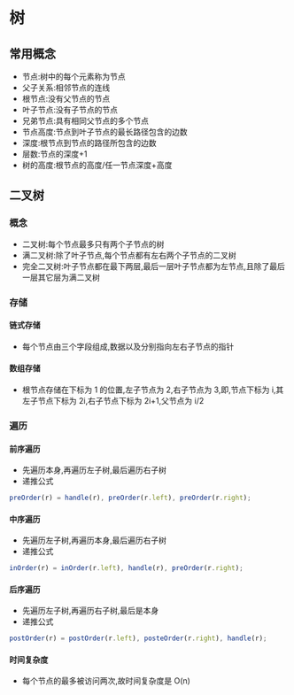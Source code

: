 # 树

## 常用概念

-   节点:树中的每个元素称为节点
-   父子关系:相邻节点的连线
-   根节点:没有父节点的节点
-   叶子节点:没有子节点的节点
-   兄弟节点:具有相同父节点的多个节点
-   节点高度:节点到叶子节点的最长路径包含的边数
-   深度:根节点到节点的路径所包含的边数
-   层数:节点的深度+1
-   树的高度:根节点的高度/任一节点深度+高度

## 二叉树

### 概念

-   二叉树:每个节点最多只有两个子节点的树
-   满二叉树:除了叶子节点,每个节点都有左右两个子节点的二叉树
-   完全二叉树:叶子节点都在最下两层,最后一层叶子节点都为左节点,且除了最后一层其它层为满二叉树

### 存储

#### 链式存储

-   每个节点由三个字段组成,数据以及分别指向左右子节点的指针

#### 数组存储

-   根节点存储在下标为 1 的位置,左子节点为 2,右子节点为 3,即,节点下标为 i,其左子节点下标为 2i,右子节点下标为 2i+1,父节点为 i/2

### 遍历

#### 前序遍历

-   先遍历本身,再遍历左子树,最后遍历右子树
-   递推公式

```js
preOrder(r) = handle(r), preOrder(r.left), preOrder(r.right);
```

#### 中序遍历

-   先遍历左子树,再遍历本身,最后遍历右子树
-   递推公式

```js
inOrder(r) = inOrder(r.left), handle(r), preOrder(r.right);
```

#### 后序遍历

-   先遍历左子树,再遍历右子树,最后是本身
-   递推公式

```js
postOrder(r) = postOrder(r.left), posteOrder(r.right), handle(r);
```

#### 时间复杂度

-   每个节点的最多被访问两次,故时间复杂度是 O(n)
